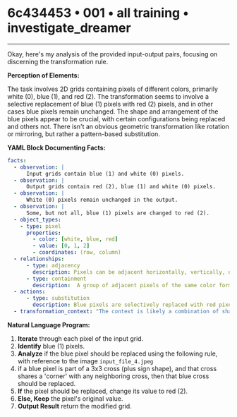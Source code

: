 # 6c434453 • 001 • all training • investigate_dreamer

---
Okay, here's my analysis of the provided input-output pairs, focusing on discerning the transformation rule.

**Perception of Elements:**

The task involves 2D grids containing pixels of different colors, primarily white (0), blue (1), and red (2). The transformation seems to involve a selective replacement of blue (1) pixels with red (2) pixels, and in other cases blue pixels remain unchanged. The shape and arrangement of the blue pixels appear to be crucial, with certain configurations being replaced and others not. There isn't an obvious geometric transformation like rotation or mirroring, but rather a pattern-based substitution.

**YAML Block Documenting Facts:**



```yaml
facts:
  - observation: |
      Input grids contain blue (1) and white (0) pixels.
  - observation: |
      Output grids contain red (2), blue (1) and white (0) pixels.
  - observation: |
      White (0) pixels remain unchanged in the output.
  - observation: |
      Some, but not all, blue (1) pixels are changed to red (2).
  - object_types:
    - type: pixel
      properties:
        - color: [white, blue, red]
        - value: [0, 1, 2]
        - coordinates: (row, column)
  - relationships:
      - type: adjacency
        description: Pixels can be adjacent horizontally, vertically, or diagonally.
      - type: containment
        description:  A group of adjacent pixels of the same color forms a connected component (object).
  - actions:
      - type: substitution
        description: Blue pixels are selectively replaced with red pixels based on their surrounding context.
  - transformation_context: "The context is likely a combination of shape, neighboring cells, or some hidden property which determines if a `1` cell should be replaced by `2`"
```



**Natural Language Program:**

1.  **Iterate** through each pixel of the input grid.
2.  **Identify** blue (1) pixels.
3.  **Analyze** if the blue pixel should be replaced using the following rule, with reference to the image `input_file_4.jpeg`
4.  if a blue pixel is part of a 3x3 cross (plus sign shape), and that cross shares a 'corner' with any neighboring cross, then that blue cross should be replaced.
5.  **If** the pixel should be replaced, change its value to red (2).
6.  **Else, Keep** the pixel's original value.
7. **Output Result** return the modified grid.

